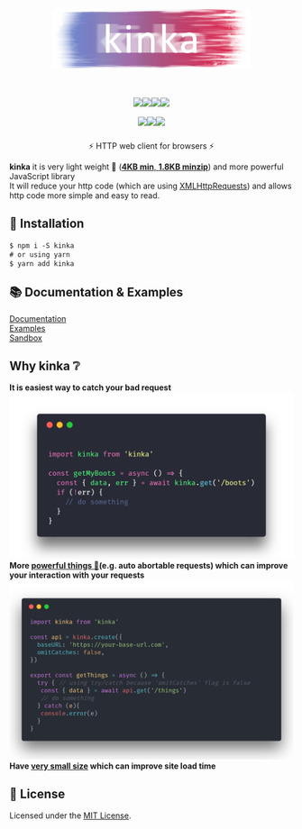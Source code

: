 <div align="center">
  <a href="https://www.npmjs.com/package/kinka">
    <img width="350" height="104" src="https://github.com/acacode/kinka/raw/master/logo.png">
  </a>
  <br>
  <h1>
    <a href="https://github.com/acacode/kinka/blob/master/LICENSE"><img src="https://img.shields.io/badge/license-MIT-red.svg?style=flat-square"></a><a href="https://www.npmjs.com/package/kinka"><img src="https://img.shields.io/npm/v/kinka.svg?style=flat-square"></a><a href="https://travis-ci.org/acacode/kinka"><img src="https://img.shields.io/travis/acacode/kinka.svg?style=flat-square"></a><a href="https://www.codefactor.io/repository/github/acacode/kinka/overview/master"><img src="https://www.codefactor.io/repository/github/acacode/kinka/badge/master?style=flat-square"></a><br><a href="http://npm-stat.com/charts.html?package=kinka"><img src="https://img.shields.io/npm/dm/kinka.svg?style=flat-square"></a><a href="https://bundlephobia.com/result?p=kinka"><img src="https://flat.badgen.net/bundlephobia/min/kinka"></a><a href="https://bundlephobia.com/result?p=kinka"><img src="https://flat.badgen.net/bundlephobia/minzip/kinka"></a>
  </h1>
  <p>
    ⚡️ HTTP web client for browsers ⚡️
  </p>
</div>

**kinka** it is very light weight 💨 ([**4KB min**, **1.8KB minzip**](https://bundlephobia.com/result?p=kinka)) and more powerful JavaScript library  
It will reduce your http code (which are using [XMLHttpRequests](https://developer.mozilla.org/en-US/docs/Web/API/XMLHttpRequest)) and allows http code more simple and easy to read.

## 🚀 Installation

    $ npm i -S kinka
    # or using yarn
    $ yarn add kinka

## 📚 Documentation & Examples

[Documentation](./docs/documentation.md)  
[Examples](./examples)  
[Sandbox](https://jsfiddle.net/js2me/0y3ng8xu/)  

## Why kinka ❔

**It is easiest way to catch your bad request**
![catching error](./docs/images/catchingErrors.png)  
**More [powerful things 💪](./docs/documentation.md)(e.g. auto abortable requests) which can improve your interaction with your requests**  
![query params example](./docs/images/omitCatchesSample.png)  
**Have [very small size](https://bundlephobia.com/result?p=kinka) which can improve site load time**  
<!-- <img src="https://github.com/acacode/kinka/raw/master/docs/images/omitCatchesSample.png"><br> -->
<!-- <img src="https://github.com/acacode/kinka/raw/master/docs/images/queryParams.png"><br> -->

## 📝 License

Licensed under the [MIT License](./LICENSE).
